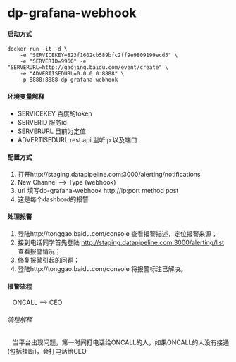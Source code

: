 # dp-grafana-webhook

#### 启动方式  
    docker run -it -d \
        -e "SERVICEKEY=823f1602cb589bfc2ff9e9809199ecd5" \
        -e "SERVERID=9960" -e "SERVERURL=http://gaojing.baidu.com/event/create" \
        -e "ADVERTISEDURL=0.0.0.0:8888" \
        -p 8888:8888 dp-grafana-webhook

#### 环境变量解释
- SERVICEKEY  百度的token
- SERVERID    服务id
- SERVERURL   目前为定值
- ADVERTISEDURL  rest api 监听ip 以及端口


#### 配置方式
1. 打开http://staging.datapipeline.com:3000/alerting/notifications
2. New Channel  -->  Type (webhook) 
3. url 填写dp-grafana-webhook http://ip:port  method post
4. 这是每个dashbord的报警


#### 处理报警
1. 登陆http://tonggao.baidu.com/console 查看报警描述，定位报警来源；
2. 接到电话同学首先登陆 http://staging.datapipeline.com:3000/alerting/list 查看报警情况；
3. 修复报警引起的问题；
4. 登陆http://tonggao.baidu.com/console 将报警标注已解决。


#### 报警流程
    ONCALL  -->  CEO
###### 流程解释
    当平台出现问题，第一时间打电话给ONCALL的人，如果ONCALL的人没有接通(包括挂断)，会打电话给CEO
